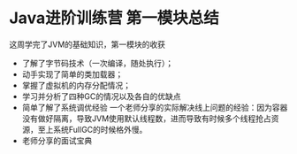 # Java进阶训练营 第一模块总结
这周学完了JVM的基础知识，第一模块的收获  
- 了解了字节码技术（一次编译，随处执行）；  
- 动手实现了简单的类加载器；  
- 掌握了虚拟机的内存分配情况；
- 学习并分析了四种GC的情况以及各自的优缺点
- 简单了解了系统调优经验
	一个老师分享的实际解决线上问题的经验：因为容器没有做好隔离，导致JVM使用默认线程数，进而导致有时候多个线程抢占资源，至上系统FullGC的时候格外慢。
- 老师分享的面试宝典
